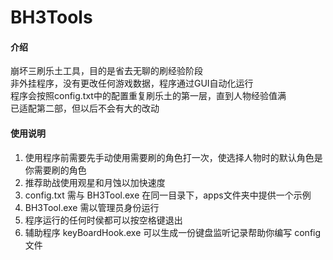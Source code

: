 # BH3Tools

#### 介绍
崩坏三刷乐土工具，目的是省去无聊的刷经验阶段<br>
非外挂程序，没有更改任何游戏数据，程序通过GUI自动化运行<br>
程序会按照config.txt中的配置重复刷乐土的第一层，直到人物经验值满<br>
已适配第二部，但以后不会有大的改动<br>

#### 使用说明

1.  使用程序前需要先手动使用需要刷的角色打一次，使选择人物时的默认角色是你需要刷的角色
2.  推荐助战使用观星和月蚀以加快速度
3.  config.txt 需与 BH3Tool.exe 在同一目录下，apps文件夹中提供一个示例
4.  BH3Tool.exe 需以管理员身份运行
5.  程序运行的任何时侯都可以按空格键退出
6.  辅助程序 keyBoardHook.exe 可以生成一份键盘监听记录帮助你编写 config 文件

